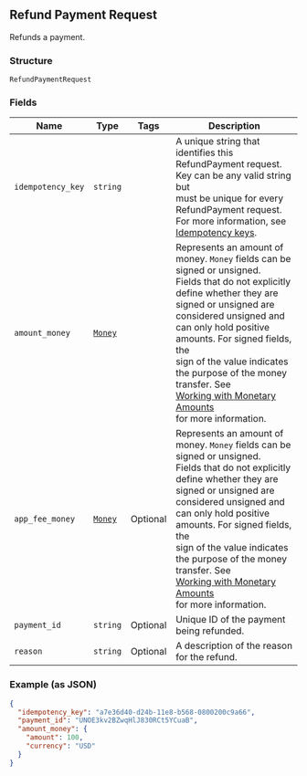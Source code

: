 ## Refund Payment Request

Refunds a payment.

### Structure

`RefundPaymentRequest`

### Fields

| Name | Type | Tags | Description |
|  --- | --- | --- | --- |
| `idempotency_key` | `string` |  | A unique string that identifies this RefundPayment request. Key can be any valid string but<br>must be unique for every RefundPayment request.<br>For more information, see [Idempotency keys](https://developer.squareup.com/docs/working-with-apis/idempotency). |
| `amount_money` | [`Money`](/doc/models/money.md) |  | Represents an amount of money. `Money` fields can be signed or unsigned.<br>Fields that do not explicitly define whether they are signed or unsigned are<br>considered unsigned and can only hold positive amounts. For signed fields, the<br>sign of the value indicates the purpose of the money transfer. See<br>[Working with Monetary Amounts](https://developer.squareup.com/docs/build-basics/working-with-monetary-amounts)<br>for more information. |
| `app_fee_money` | [`Money`](/doc/models/money.md) | Optional | Represents an amount of money. `Money` fields can be signed or unsigned.<br>Fields that do not explicitly define whether they are signed or unsigned are<br>considered unsigned and can only hold positive amounts. For signed fields, the<br>sign of the value indicates the purpose of the money transfer. See<br>[Working with Monetary Amounts](https://developer.squareup.com/docs/build-basics/working-with-monetary-amounts)<br>for more information. |
| `payment_id` | `string` | Optional | Unique ID of the payment being refunded. |
| `reason` | `string` | Optional | A description of the reason for the refund. |

### Example (as JSON)

```json
{
  "idempotency_key": "a7e36d40-d24b-11e8-b568-0800200c9a66",
  "payment_id": "UNOE3kv2BZwqHlJ830RCt5YCuaB",
  "amount_money": {
    "amount": 100,
    "currency": "USD"
  }
}
```

